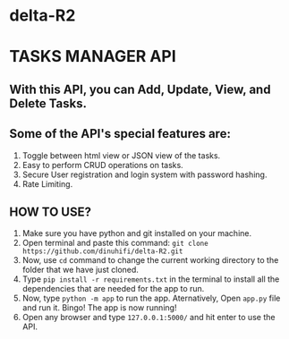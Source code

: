 # delta-R2

# TASKS MANAGER API

## With this API, you can Add, Update, View, and Delete Tasks.
## Some of the API's special features are:
1. Toggle between html view or JSON view of the tasks.
2. Easy to perform CRUD operations on tasks.
3. Secure User registration and login system with password hashing.
4. Rate Limiting.

## HOW TO USE?

1. Make sure you have python and git installed on your machine.
2. Open terminal and paste this command: `git clone https://github.com/dinuhifi/delta-R2.git`
3. Now, use `cd` command to change the current working directory to the folder that we have just cloned.
4. Type `pip install -r requirements.txt` in the terminal to install all the dependencies that are needed for the app to run.
5. Now, type `python -m app` to run the app. Aternatively, Open `app.py` file and run it. Bingo! The app is now running!
6. Open any browser and type `127.0.0.1:5000/` and hit enter to use the API.

